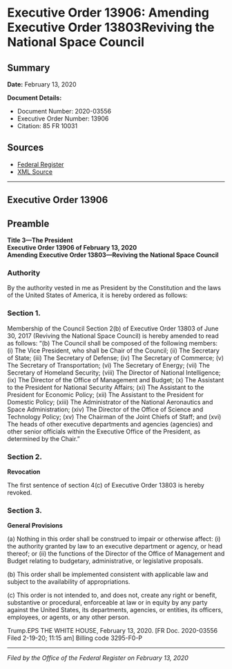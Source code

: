# Executive Order 13906: Amending Executive Order 13803Reviving the National Space Council

## Summary

**Date:** February 13, 2020

**Document Details:**
- Document Number: 2020-03556
- Executive Order Number: 13906
- Citation: 85 FR 10031

## Sources
- [Federal Register](https://www.federalregister.gov/documents/2020/02/20/2020-03556/amending-executive-order-13803reviving-the-national-space-council)
- [XML Source](https://www.federalregister.gov/documents/full_text/xml/2020/02/20/2020-03556.xml)

---

## Executive Order 13906

## Preamble

**Title 3—The President**  
**Executive Order 13906 of February 13, 2020**  
**Amending Executive Order 13803—Reviving the National Space Council**

### Authority

By the authority vested in me as President by the Constitution and the laws of the United States of America, it is hereby ordered as follows:
### Section 1.

Membership of the Council
Section 2(b) of Executive Order 13803 of June 30, 2017 (Reviving the National Space Council) is hereby amended to read as follows:
“(b) The Council shall be composed of the following members:
    (i) The Vice President, who shall be Chair of the Council;
    (ii) The Secretary of State;
    (iii) The Secretary of Defense;
    (iv) The Secretary of Commerce;
    (v) The Secretary of Transportation;
    (vi) The Secretary of Energy;
    (vii) The Secretary of Homeland Security;
    (viii) The Director of National Intelligence;
    (ix) The Director of the Office of Management and Budget;
    (x) The Assistant to the President for National Security Affairs;
    (xi) The Assistant to the President for Economic Policy;
    (xii) The Assistant to the President for Domestic Policy;
    (xiii) The Administrator of the National Aeronautics and Space Administration;
    (xiv) The Director of the Office of Science and Technology Policy;
    (xv) The Chairman of the Joint Chiefs of Staff; and
    (xvi) The heads of other executive departments and agencies (agencies) and other senior officials within the Executive Office of the President, as determined by the Chair.”
### Section 2.

**Revocation**

The first sentence of section 4(c) of Executive Order 13803 is hereby revoked.
### Section 3.

**General Provisions**

(a) Nothing in this order shall be construed to impair or otherwise affect:
    (i) the authority granted by law to an executive department or agency, or head thereof; or
    (ii) the functions of the Director of the Office of Management and Budget relating to budgetary, administrative, or legislative proposals.

(b) This order shall be implemented consistent with applicable law and subject to the availability of appropriations.

(c) This order is not intended to, and does not, create any right or benefit, substantive or procedural, enforceable at law or in equity by any party against the United States, its departments, agencies, or entities, its officers, employees, or agents, or any other person.

Trump.EPS
THE WHITE HOUSE,
February 13, 2020.
[FR Doc. 2020-03556 
Filed 2-19-20; 11:15 am]
Billing code 3295-F0-P

---

*Filed by the Office of the Federal Register on February 13, 2020*
